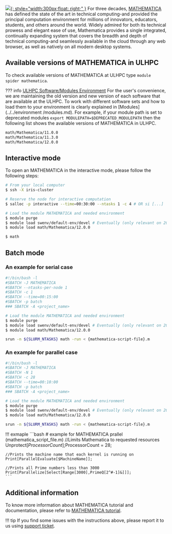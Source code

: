 [![](https://company.wolfram.com/data/press-center/uploads/2016/07/Thumb_Mathematica.png){: style="width:300px;float: right;" }](https://www.wolfram.com/mathematica/)
For three decades, [MATHEMATICA](https://www.wolfram.com/mathematica/) has defined the state of the art in technical
computing-and provided the principal computation environment for millions of
innovators, educators, students, and others around the world.
Widely admired for both its technical prowess and elegant ease of use, Mathematica provides a single integrated,
continually expanding system that covers the breadth and depth of technical
computing-and seamlessly available in the cloud through any web browser, as well as natively on all modern desktop systems.

## Available versions of MATHEMATICA in ULHPC
To check available versions of MATHEMATICA at ULHPC type `module spider mathematica`.

??? info [ULHPC Software/Modules Environment](../../environment/modules.md)
     For the user's convenience, we are maintaining the old
     version and new version of each software that are available at
     the ULHPC. To work with different software sets and how to
     load them to your environment is clearly
     explained in [Modules](../../environment
     /modules.md). For example, if your module path is set to deprecated modules
     `export MODULEPATH=$DEPRECATED_MODULEPATH` then
     the following list shows the available versions of MATHEMATICA in ULHPC.
     
```bash
math/Mathematica/11.0.0
math/Mathematica/11.3.0
math/Mathematica/12.0.0
```

## Interactive mode
To open an MATHEMATICA in the interactive mode, please follow the following steps:

```bash
# From your local computer
$ ssh -X iris-cluster

# Reserve the node for interactive computation
$ salloc -p interactive --time=00:30:00 --ntasks 1 -c 4 # OR si [...]

# Load the module MATHEMATICA and needed environment
$ module purge
$ module load swenv/default-env/devel # Eventually (only relevant on 2019a software environment) 
$ module load math/Mathematica/12.0.0

$ math
```

## Batch mode
### An example for serial case

```bash
#!/bin/bash -l
#SBATCH -J MATHEMATICA
#SBATCH --ntasks-per-node 1
#SBATCH -c 1
#SBATCH --time=00:15:00
#SBATCH -p batch
### SBATCH -A <project_name>

# Load the module MATHEMATICA and needed environment
$ module purge
$ module load swenv/default-env/devel # Eventually (only relevant on 2019a software environment) 
$ module load math/Mathematica/12.0.0

srun -n ${SLURM_NTASKS} math -run < {mathematica-script-file}.m

```

### An example for parallel case

```bash
#!/bin/bash -l
#SBATCH -J MATHEMATICA
#SBATCH -N 1
#SBATCH -c 28
#SBATCH --time=00:10:00
#SBATCH -p batch
### SBATCH -A <project_name>

# Load the module MATHEMATICA and needed environment
$ module purge
$ module load swenv/default-env/devel # Eventually (only relevant on 2019a software environment) 
$ module load math/Mathematica/12.0.0

srun -n ${SLURM_NTASKS} math -run < {mathematica-script-file}.m

```

!!! exmaple
    ```bash
    # example for MATHEMATICA prallel (mathematica_script_file.m)
    //Limits Mathematica to requested resources
    Unprotect[$ProcessorCount];$ProcessorCount = 28;

    //Prints the machine name that each kernel is running on
    Print[ParallelEvaluate[$MachineName]];

    //Prints all Prime numbers less than 3000
    Print[Parallelize[Select[Range[3000],PrimeQ[2^#-1]&]]];
    ``` 



## Additional information
To know more information about MATHEMATICA tutorial and documentation,
please refer to [MATHEMATICA tutorial](https://www.wolfram.com/language/fast-introduction-for-math-students/en/).

!!! tip
    If you find some issues with the instructions above,
    please report it to us using [support ticket](https://hpc.uni.lu/support).

